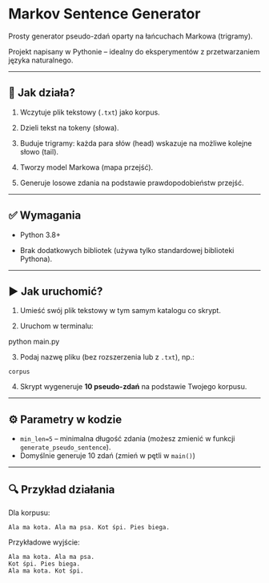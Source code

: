 # Markov Sentence Generator

Prosty generator pseudo-zdań oparty na łańcuchach Markowa (trigramy).

Projekt napisany w Pythonie – idealny do eksperymentów z przetwarzaniem języka naturalnego.

---

## 📌 Jak działa?

1. Wczytuje plik tekstowy (`.txt`) jako korpus.

2. Dzieli tekst na tokeny (słowa).

3. Buduje trigramy: każda para słów (head) wskazuje na możliwe kolejne słowo (tail).

4. Tworzy model Markowa (mapa przejść).

5. Generuje losowe zdania na podstawie prawdopodobieństw przejść.

---

## ✅ Wymagania

- Python 3.8+

- Brak dodatkowych bibliotek (używa tylko standardowej biblioteki Pythona).

---

## ▶️ Jak uruchomić?

1. Umieść swój plik tekstowy w tym samym katalogu co skrypt.

2. Uruchom w terminalu:

python main.py

3.  Podaj nazwę pliku (bez rozszerzenia lub z  `.txt`), np.:

```
corpus

```

4.  Skrypt wygeneruje  **10 pseudo-zdań**  na podstawie Twojego korpusu.

----------

## ⚙️ Parametry w kodzie

-   `min_len=5`  – minimalna długość zdania (możesz zmienić w funkcji  `generate_pseudo_sentence`).
-   Domyślnie generuje 10 zdań (zmień w pętli w  `main()`)
  

----------

## 🔍 Przykład działania

Dla korpusu:

```
Ala ma kota. Ala ma psa. Kot śpi. Pies biega.

```

Przykładowe wyjście:

```
Ala ma kota. Ala ma psa.
Kot śpi. Pies biega.
Ala ma kota. Kot śpi.

```

